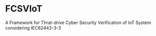 # FCSVIoT
A Framework for Thrat-drive Cyber Security Verification of IoT System considering IEC62443-3-3
